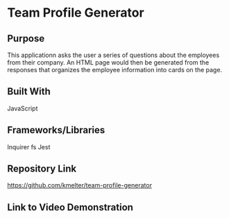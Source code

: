 # Team Profile Generator

## Purpose
This applicationn asks the user a series of questions about the employees from their company. An HTML page would then be generated from the responses that organizes the employee information into cards on the page.

## Built With
JavaScript

## Frameworks/Libraries
Inquirer
fs
Jest

## Repository Link
https://github.com/kmelter/team-profile-generator

## Link to Video Demonstration
